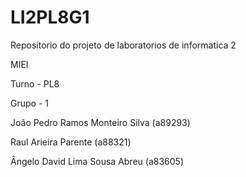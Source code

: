 # LI2PL8G1
Repositorio do projeto de laboratorios de informatica 2

MIEI

Turno - PL8

Grupo - 1

João Pedro Ramos Monteiro Silva (a89293)

Raul Arieira Parente (a88321)

Ângelo David Lima Sousa Abreu (a83605)
